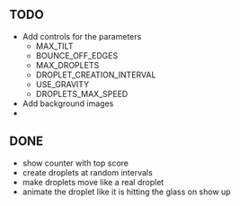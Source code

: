 ## TODO
- Add controls for the parameters
  - MAX_TILT
  - BOUNCE_OFF_EDGES
  - MAX_DROPLETS
  - DROPLET_CREATION_INTERVAL
  - USE_GRAVITY
  - DROPLETS_MAX_SPEED
- Add background images
- 


## DONE
- show counter with top score
- create droplets at random intervals
- make droplets move like a real droplet
- animate the droplet like it is hitting the glass on show up
